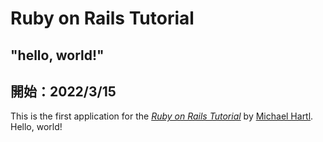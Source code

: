 # Ruby on Rails Tutorial

## "hello, world!"
## 開始：2022/3/15

This is the first application for the
[*Ruby on Rails Tutorial*](https://railstutorial.jp/)
by [Michael Hartl](https://www.michaelhartl.com/). Hello, world!